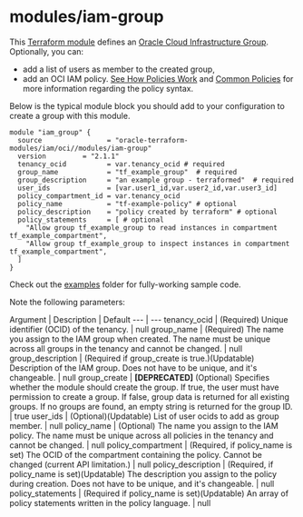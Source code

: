 # modules/iam-group

This [Terraform module](https://www.terraform.io/docs/modules/index.html) defines an [Oracle Cloud Infrastructure  Group](https://docs.cloud.oracle.com/iaas/Content/Identity/Tasks/managinggroups.htm). Optionally, you can:

* add a list of users as member to the created group,
* add an OCI IAM policy. [See How Policies Work](https://docs.cloud.oracle.com/iaas/Content/Identity/Concepts/policies.htm) and [Common Policies](https://docs.cloud.oracle.com/iaas/Content/Identity/Concepts/commonpolicies.htm) for more information regarding the policy syntax.

Below is the typical module block you should add to your configuration to create a group with this module.

```hcl
module "iam_group" {
  source                = "oracle-terraform-modules/iam/oci//modules/iam-group"
  version         = "2.1.1"
  tenancy_ocid          = var.tenancy_ocid # required
  group_name            = "tf_example_group"  # required
  group_description     = "an example group - terraformed"  # required
  user_ids              = [var.user1_id,var.user2_id,var.user3_id]
  policy_compartment_id = var.tenancy_ocid
  policy_name           = "tf-example-policy" # optional
  policy_description    = "policy created by terraform" # optional
  policy_statements     = [ # optional
    "Allow group tf_example_group to read instances in compartment tf_example_compartment",
    "Allow group tf_example_group to inspect instances in compartment tf_example_compartment",
  ]
}
```

Check out the [examples](../../examples) folder for fully-working sample code.

Note the following parameters:

Argument | Description  | Default
--- | ---
tenancy_ocid | (Required) Unique identifier (OCID) of the tenancy. | null
group_name | (Required) The name you assign to the IAM group when created. The name must be unique across all groups in the tenancy and cannot be changed. | null
group_description | (Required if group_create is true.)(Updatable) Description of the IAM group. Does not have to be unique, and it's changeable. | null
group_create | **[DEPRECATED]** (Optional) Specifies whether the module should create the group. If true, the user must have permission to create a group. If false, group data is returned for all existing groups. If no groups are found, an empty string is returned for the group ID. | true
user_ids | (Optional)(Updatable) List of user ocids to add as group member. | null
policy_name | (Optional)  The name you assign to the IAM policy. The name must be unique across all policies in the tenancy and cannot be changed. | null
policy_compartment | (Required, if policy_name is set) The OCID of the compartment containing the policy. Cannot be changed (current API limitation.) | null
policy_description | (Required, if policy_name is set)(Updatable) The description you assign to the policy during creation. Does not have to be unique, and it's changeable. | null
policy_statements | (Required if policy_name is set)(Updatable) An array of policy statements written in the policy language. | null
